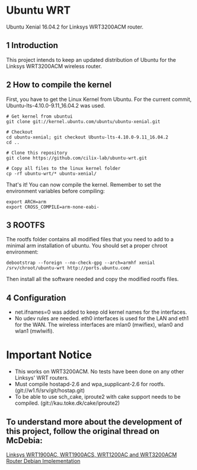 # Ubuntu WRT
Ubuntu Xenial 16.04.2 for Linksys WRT3200ACM router.

## 1 Introduction
This project intends to keep an updated distribution of Ubuntu for the Linksys WRT3200ACM wireless router.

## 2 How to compile the kernel
First, you have to get the Linux Kernel from Ubuntu. For the current commit, Ubuntu-lts-4.10.0-9.11_16.04.2 was used.

`# Get kernel from ubuntui`  
`git clone git://kernel.ubuntu.com/ubuntu/ubuntu-xenial.git`  

`# Checkout`  
`cd ubuntu-xenial; git checkout Ubuntu-lts-4.10.0-9.11_16.04.2`  
`cd ..`  

`# Clone this repository`  
`git clone https://github.com/cilix-lab/ubuntu-wrt.git`  

`# Copy all files to the linux kernel folder`  
`cp -rf ubuntu-wrt/* ubuntu-xenial/`  

That's it! You can now compile the kernel. Remember to set the environment variables before compiling:  

`export ARCH=arm`  
`export CROSS_COMPILE=arm-none-eabi-`  

## 3 ROOTFS
The rootfs folder contains all modified files that you need to add to a minimal arm installation of ubuntu. You should set a proper chroot environment:  

`debootstrap --foreign --no-check-gpg --arch=armhf xenial /srv/chroot/ubuntu-wrt http://ports.ubuntu.com/`  

Then install all the software needed and copy the modified rootfs files.

## 4 Configuration
* net.ifnames=0 was added to keep old kernel names for the interfaces.  
* No udev rules are needed. eth0 interfaces is used for the LAN and eth1 for the WAN. The wireless interfaces are mlan0 (mwifiex), wlan0 and wlan1 (mwlwifi).  

# Important Notice
* This works on WRT3200ACM. No tests have been done on any other Linksys' WRT routers.  
* Must compile hostapd-2.6 and wpa_supplicant-2.6 for rootfs. (git://w1.fi/srv/git/hostap.git)  
* To be able to use sch_cake, iproute2 with cake support needs to be compiled. (git://kau.toke.dk/cake/iproute2)  

## To understand more about the development of this project, follow the original thread on McDebia:
[Linksys WRT1900AC, WRT1900ACS, WRT1200AC and WRT3200ACM Router Debian Implementation](https://www.snbforums.com/threads/linksys-wrt1900ac-wrt1900acs-wrt1200ac-and-wrt3200acm-router-debian-implementation.28394/)

